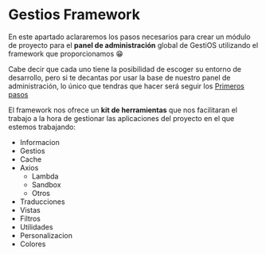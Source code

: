 # Gestios Framework

En este apartado aclararemos los pasos necesarios para crear un módulo de proyecto para el **panel de administración** global de GestiOS utilizando el framework que proporcionamos 😁

Cabe decir que cada uno tiene la posibilidad de escoger su entorno de desarrollo, pero si te decantas por usar la base de nuestro panel de administración, lo único que tendras que hacer será seguir los [Primeros pasos](/vue-app/primeros-pasos)

El framework nos ofrece un **kit de herramientas** que nos facilitaran el trabajo a la hora de gestionar las aplicaciones del proyecto en el que estemos trabajando:

- Informacion
- Gestios
- Cache
- Axios
    - Lambda
    - Sandbox
    - Otros
- Traducciones
- Vistas
- Filtros
- Utilidades
- Personalizacion
- Colores

